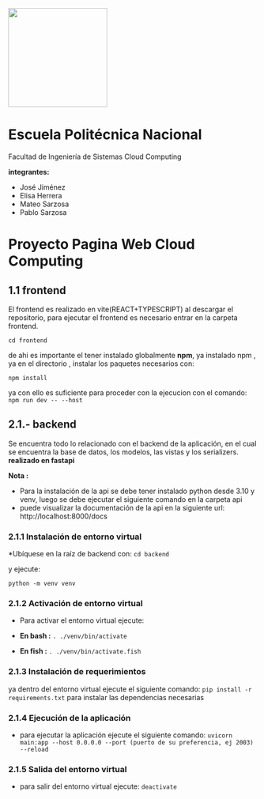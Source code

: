 <img src="https://economia.epn.edu.ec/images/img/150.png"  height="200">

# Escuela Politécnica Nacional

 Facultad de Ingeniería de Sistemas
 Cloud Computing

 **integrantes:**

 * José Jiménez
 * Elisa Herrera
 * Mateo Sarzosa
 * Pablo Sarzosa

# Proyecto Pagina Web Cloud Computing


## 1.1 frontend
El frontend es realizado en vite(REACT+TYPESCRIPT) al descargar el repositorio, para ejecutar el frontend es necesario entrar en la carpeta frontend.

```cd frontend```

de ahi es importante el tener instalado globalmente **npm**, ya instalado npm , ya en el directorio , instalar los paquetes necesarios con:

```npm install```

ya con ello es suficiente para proceder con la ejecucion con el comando:
```npm run dev -- --host```

## 2.1.- backend

Se encuentra todo lo relacionado con el backend de la aplicación, en el cual se encuentra la base de datos, los modelos, las vistas y los serializers. 
**realizado en fastapi**

**Nota :** 

* Para la instalación de la api se debe tener instalado python desde 3.10 y venv, luego se debe ejecutar el siguiente comando en la carpeta api
* puede visualizar la documentación de la api en la siguiente url: http://localhost:8000/docs

### 2.1.1 Instalación de entorno virtual

*Ubíquese en la raíz de backend con:
```cd backend```

 y ejecute: 
 
 ```python -m venv venv```

### 2.1.2 Activación de entorno virtual
* Para activar el entorno virtual ejecute:   

* **En bash :** ```. ./venv/bin/activate```   

* **En fish :** ```. ./venv/bin/activate.fish```   


### 2.1.3 Instalación de requerimientos

ya dentro del entorno virtual ejecute el siguiente comando: ```pip install -r requirements.txt```
para instalar las dependencias necesarias

### 2.1.4 Ejecución de la aplicación

* para ejecutar la aplicación ejecute el siguiente comando: ```uvicorn main:app --host 0.0.0.0 --port (puerto de su preferencia, ej 2003) --reload```

### 2.1.5 Salida del entorno virtual

* para salir del entorno virtual ejecute: ```deactivate```


